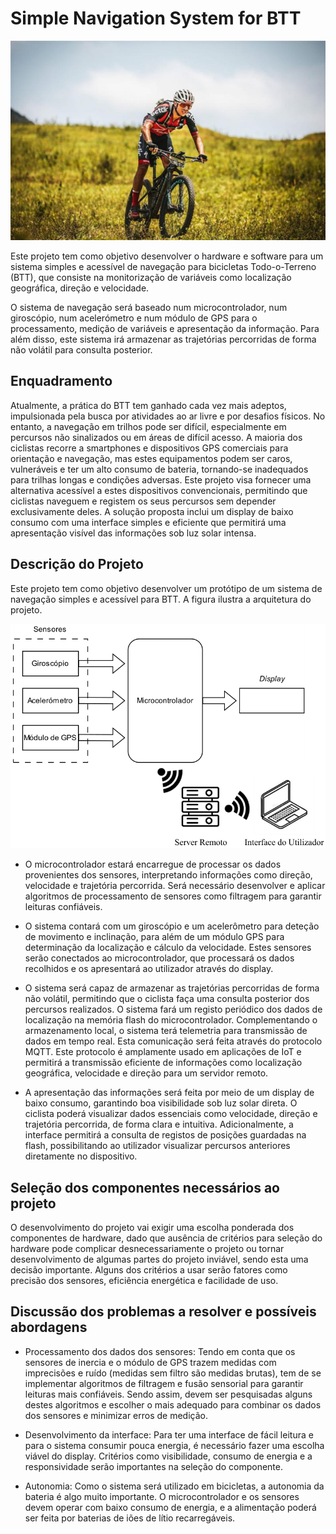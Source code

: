 # Simple Navigation System for BTT

![Banner](simple-nav-system/docs/bike.png)

Este projeto tem como objetivo desenvolver o hardware e software para um sistema simples e acessível de navegação para bicicletas Todo-o-Terreno (BTT), que consiste na monitorização de variáveis como localização geográfica, direção e velocidade.

O sistema de navegação será baseado num microcontrolador, num giroscópio, num acelerómetro e num módulo de GPS para o processamento, medição de variáveis e apresentação da informação. Para além disso, este sistema irá armazenar as trajetórias percorridas de forma não volátil para consulta posterior.

## Enquadramento

Atualmente, a prática do BTT tem ganhado cada vez mais adeptos, impulsionada pela busca por atividades ao ar livre e por desafios físicos. No entanto, a navegação em trilhos pode ser difícil, especialmente em percursos não sinalizados ou em áreas de difícil acesso. A maioria dos ciclistas recorre a smartphones e dispositivos GPS comerciais para orientação e navegação, mas estes equipamentos podem ser caros, vulneráveis e ter um alto consumo de bateria, tornando-se inadequados para trilhas longas e condições adversas.
Este projeto visa fornecer uma alternativa acessível a estes dispositivos convencionais, permitindo que ciclistas naveguem e registem os seus percursos sem depender exclusivamente deles. A solução proposta inclui um display de baixo consumo com uma interface simples e eficiente que permitirá uma apresentação visível das informações sob luz solar intensa.

## Descrição do Projeto

Este projeto tem como objetivo desenvolver um protótipo de um sistema de navegação simples e acessível para BTT. A figura ilustra a arquitetura do projeto.

![Arquitetura inical do projeto](simple-nav-system/docs/architecture.png)

- O microcontrolador estará encarregue de processar os dados provenientes dos sensores, interpretando informações como direção, velocidade e trajetória percorrida. Será necessário desenvolver e aplicar algoritmos de processamento de sensores como filtragem para garantir leituras confiáveis.

- O sistema contará com um giroscópio e um acelerômetro para deteção de movimento e inclinação, para além de um módulo GPS para determinação da localização e cálculo da velocidade. Estes sensores serão conectados ao microcontrolador, que processará os dados recolhidos e os apresentará ao utilizador através do display.

- O sistema será capaz de armazenar as trajetórias percorridas de forma não volátil, permitindo que o ciclista faça uma consulta posterior dos percursos realizados. O sistema fará um registo periódico dos dados de localização na memória flash do microcontrolador. Complementando o armazenamento local, o sistema terá telemetria para transmissão de dados em tempo real. Esta comunicação será feita através do protocolo MQTT. Este protocolo é amplamente usado em aplicações de IoT e permitirá a transmissão eficiente de informações como localização geográfica, velocidade e direção para um servidor remoto.

- A apresentação das informações será feita por meio de um display de baixo consumo, garantindo boa visibilidade sob luz solar direta. O ciclista poderá visualizar dados essenciais como velocidade, direção e trajetória percorrida, de forma clara e intuitiva. Adicionalmente, a interface permitirá a consulta de registos de posições guardadas na flash, possibilitando ao utilizador visualizar percursos anteriores diretamente no dispositivo.

## Seleção dos componentes necessários ao projeto

O desenvolvimento do projeto vai exigir uma escolha ponderada dos componentes de hardware, dado que ausência de critérios para seleção do hardware pode complicar desnecessariamente o projeto ou tornar desenvolvimento de algumas partes do projeto inviável, sendo esta uma decisão importante. Alguns dos critérios a usar serão fatores como precisão dos sensores, eficiência energética e facilidade de uso.

## Discussão dos problemas a resolver e possíveis abordagens

- Processamento dos dados dos sensores: Tendo em conta que os sensores de inercia e o módulo de GPS trazem medidas com imprecisões e ruído (medidas sem filtro são medidas brutas), tem de se implementar algoritmos de filtragem e fusão sensorial para garantir leituras mais confiáveis. Sendo assim, devem ser pesquisadas alguns destes algoritmos e escolher o mais adequado para combinar os dados dos sensores e minimizar erros de medição.

- Desenvolvimento da interface: Para ter uma interface de fácil leitura e para o sistema consumir pouca energia, é necessário fazer uma escolha viável do display. Critérios como visibilidade, consumo de energia e a responsividade serão importantes na seleção do componente.

- Autonomia: Como o sistema será utilizado em bicicletas, a autonomia da bateria é algo muito importante. O microcontrolador e os sensores devem operar com baixo consumo de energia, e a alimentação poderá ser feita por baterias de iões de lítio recarregáveis.
